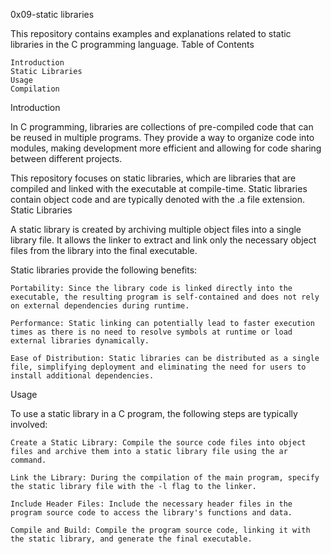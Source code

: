 0x09-static libraries

This repository contains examples and explanations related to static libraries in the C programming language.
Table of Contents

    Introduction
    Static Libraries
    Usage
    Compilation

Introduction

In C programming, libraries are collections of pre-compiled code that can be reused in multiple programs. They provide a way to organize code into modules, making development more efficient and allowing for code sharing between different projects.

This repository focuses on static libraries, which are libraries that are compiled and linked with the executable at compile-time. Static libraries contain object code and are typically denoted with the .a file extension.
Static Libraries

A static library is created by archiving multiple object files into a single library file. It allows the linker to extract and link only the necessary object files from the library into the final executable.

Static libraries provide the following benefits:

    Portability: Since the library code is linked directly into the executable, the resulting program is self-contained and does not rely on external dependencies during runtime.

    Performance: Static linking can potentially lead to faster execution times as there is no need to resolve symbols at runtime or load external libraries dynamically.

    Ease of Distribution: Static libraries can be distributed as a single file, simplifying deployment and eliminating the need for users to install additional dependencies.

Usage

To use a static library in a C program, the following steps are typically involved:

    Create a Static Library: Compile the source code files into object files and archive them into a static library file using the ar command.

    Link the Library: During the compilation of the main program, specify the static library file with the -l flag to the linker.

    Include Header Files: Include the necessary header files in the program source code to access the library's functions and data.

    Compile and Build: Compile the program source code, linking it with the static library, and generate the final executable.
